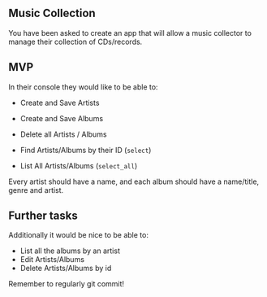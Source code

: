 ## Music Collection

You have been asked to create an app that will allow a music collector to manage their collection of CDs/records.

## MVP

In their console they would like to be able to:

- Create and Save Artists
<!-- Done -->
- Create and Save Albums
<!-- Done -->
- Delete all Artists / Albums
<!-- Done for artists -->
- Find Artists/Albums by their ID (`select`)
<!-- Done for artist -->
- List All Artists/Albums (`select_all`)
  <!-- Done for artists -->
Every artist should have a name, and each album should have a name/title, genre and artist.

## Further tasks

Additionally it would be nice to be able to:

- List all the albums by an artist
- Edit Artists/Albums
- Delete Artists/Albums by id

Remember to regularly git commit!
